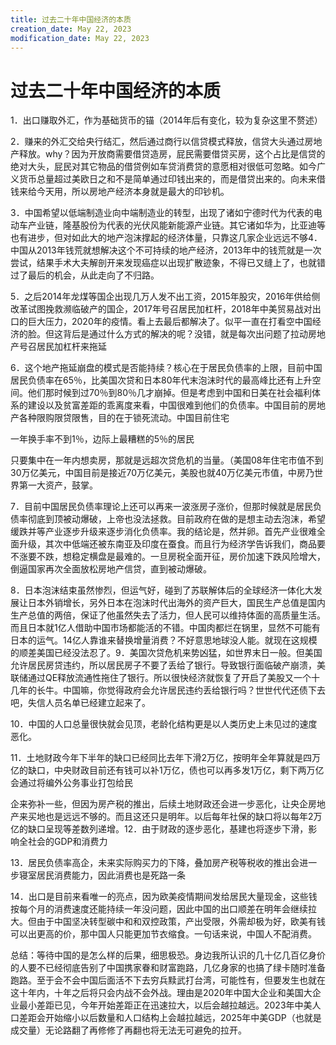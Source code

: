 ```yaml
---
title: 过去二十年中国经济的本质
creation_date: May 22, 2023
modification_date: May 22, 2023
---
```



# 过去二十年中国经济的本质

1．出口赚取外汇，作为基础货币的锚（2014年后有变化，较为复杂这里不赘述）

2．赚来的外汇交给央行结汇，然后通过商行以信贷模式释放，信贷大头通过房地产释放。why？因为开放商需要借贷造房，屁民需要借贷买房，这个占比是信贷的绝对大头，屁民对其它物品的借贷例如车贷消费贷的意愿相对很低可忽略。如今广义货币总量超过美欧日之和不是简单通过印钱出来的，而是借贷出来的。向未来借钱来给今天用，所以房地产经济本身就是最大的印钞机。

3．中国希望以低端制造业向中端制造业的转型，出现了诸如宁德时代为代表的电动车产业链，隆基股份为代表的光伏风能新能源产业链。其它诸如华为，比亚迪等也有进步，但对如此大的地产泡沫撑起的经济体量，只靠这几家企业远远不够4．中国从2013年钱荒就想解决这个不可持续的地产经济，2013年中的钱荒就是一次尝试，结果手术大夫解剖开来发现癌症以出现扩散迹象，不得已又缝上了，也就错过了最后的机会，从此走向了不归路。

5．之后2014年龙煤等国企出现几万人发不出工资，2015年股灾，2016年供给侧改革试图挽救濒临破产的国企，2017年号召居民加杠杆，2018年中美贸易战对出口的巨大压力，2020年的疫情。看上去最后都解决了。似平一直在打看空中国经济的脸。但这背后是通过什么方式的解决的呢？没错，就是每次出问题了拉动房地产号召居民加杠杆来拖延

6．这个地产拖延崩盘的模式是否能持续？核心在于居民负债率的上限，目前中国居民负债率在65％，比美国次贷和日本80年代末泡沫时代的最高峰比还有上升空间。他们那时候到过70％到80％几才崩掉。但是考虑到中国和日美在社会福利体系的建设以及贫富差距的乖离度来看，中国很难到他们的负债率。中国目前的房地产各种限购限贷限售，目的在于锁死流动。中国目前住宅

一年换手率不到1％，边际上最糟糕的5％的居民

只要集中在一年内想卖房，那就是远超次贷危机的当量。（美国08年住宅市值不到30万亿美元，中国目前是接近70万亿美元，美股也就40万亿美元市值，中房乃世界第一大资产，鼓掌。

7．目前中国居民负债率理论上还可以再来一波涨房子涨价，但那时候就是居民负债率彻底到顶被动爆破，上帝也没法拯救。目前政府在做的是想主动去泡沫，希望缓跌并等产业逐步升级来逐步消化负债率。我的结论是，然并卵。首先产业很难全面升级，其次中低端还被东南亚及印度在蚕食。而且行为经济学告诉我们，商品要不涨要不跌，想稳定横盘是最难的。一旦房税全面开征，房价加速下跌风险增大，倒逼国家再次全面放松房地产信贷，直到被动爆破。

8．日本泡沫结束虽然惨烈，但运气好，碰到了苏联解体后的全球经济一体化大发展让日本外销增长，另外日本在泡沫时代出海外的资产巨大，国民生产总值是国内生产总值的两倍，保证了他虽然失去了活力，但人民可以维持体面的高质量生活。而且日本就1亿人借助中国市场都能活的不错。中国肉都烂在锅里，显然不可能有日本的运气。14亿人靠谁来替换增量消费？不好意思地球没人能。就现在这规模的顺差美国已经没法忍了。9．美国次贷危机来势凶猛，如世界末日一般。但美国允许居民房贷违约，所以居民房子不要了丢给了银行。导致银行面临破产崩溃，美联储通过QE释放流通性拖住了银行。所以很快经济就恢复了开启了美股又一个十几年的长牛。中国嘛，你觉得政府会允许居民违约丢给银行吗？世世代代还债下去吧，失信人员名单已经建立起来了。

10．中国的人口总量很快就会见顶，老龄化结构更是以人类历史上未见过的速度恶化。

11．土地财政今年下半年的缺口已经同比去年下滑2万亿，按明年全年算就是四万亿的缺口，中央财政目前还有钱可以补1万亿，债也可以再多发1万亿，剩下两万亿会通过将编外公务事业打包给民

企来弥补一些，但因为房产税的推出，后续土地财政还会进一步恶化，让央企房地产来买地也是远远不够的。而且这还只是明年。以后每年社保的缺口将以每年2万亿的缺口呈现等差数列递增。12．由于财政的逐步恶化，基建也将逐步下滑，影响全社会的GDP和消费力

13．居民负债率高企，未来实际购买力的下降，叠加房产税等税收的推出会进一步寝室居民消费能力，因此消费也是死路一条

14．出口是目前来看唯一的亮点，因为欧美疫情期间发给居民大量现金，这些钱按每个月的消费速度还能持续一年没问题，因此中国的出口顺差在明年会继续拉大。但由于中国坚决转型碳中和和双控政策，产出受限，外需却极为好，欧美有钱可以出更高的价，那中国人只能更加节衣缩食。一句话来说，中国人不配消费。

总结：等待中国的是怎么样的后果，细思极恐。身边我所认识的几十亿几百亿身价的人要不已经彻底告别了中国携家眷和财富跑路，几亿身家的也搞了绿卡随时准备跑路。至于会不会中国后面活不下去穷兵黩武打台湾，可能性有，但要发生也就在这十年内，十年之后将只会内战不会外战。理由是2020年中国大企业和美国大企业最小差距已见，今年开始差距正在迅速拉大，以后会越拉越远。2023年中美人口差距会开始缩小以后数量和人口结构上会越拉越远，2025年中美GDP（也就是成交量）无论路翻了再修修了再翻也将无法无可避免的拉开。

